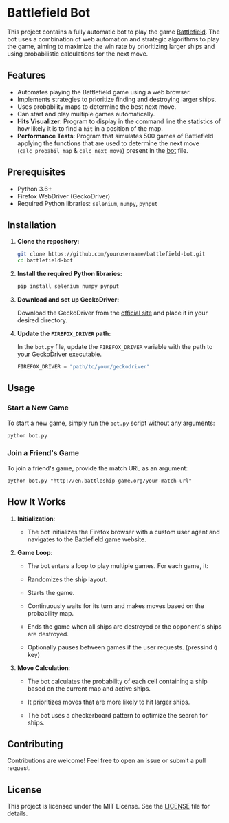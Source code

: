 # Battlefield Bot

This project contains a fully automatic bot to play the game [Battlefield](http://en.battleship-game.org/). The bot uses a combination of web automation and strategic algorithms to play the game, aiming to maximize the win rate by prioritizing larger ships and using probabilistic calculations for the next move.

## Features

- Automates playing the Battlefield game using a web browser.
- Implements strategies to prioritize finding and destroying larger ships.
- Uses probability maps to determine the best next move.
- Can start and play multiple games automatically.
- **Hits Visualizer**: Program to display in the command line the statistics of how likely it is to find a `hit` in a position of the map.
- **Performance Tests**: Program that simulates 500 games of Battlefield applying the functions that are used to determine the next move (`calc_probabil_map` & `calc_next_move`) present in the [bot](src/bot.py) file.

## Prerequisites

- Python 3.6+
- Firefox WebDriver (GeckoDriver)
- Required Python libraries: `selenium`, `numpy`, `pynput`

## Installation

1. **Clone the repository:**

    ```bash
    git clone https://github.com/yourusername/battlefield-bot.git
    cd battlefield-bot
    ```

2. **Install the required Python libraries:**

    ```bash
    pip install selenium numpy pynput
    ```

3. **Download and set up GeckoDriver:**

    Download the GeckoDriver from the [official site](https://github.com/mozilla/geckodriver/releases) and place it in your desired directory.

4. **Update the `FIREFOX_DRIVER` path:**

    In the `bot.py` file, update the `FIREFOX_DRIVER` variable with the path to your GeckoDriver executable.

    ```python
    FIREFOX_DRIVER = "path/to/your/geckodriver"
    ```

## Usage

### Start a New Game

To start a new game, simply run the `bot.py` script without any arguments:

```bash
python bot.py
```

### Join a Friend's Game

To join a friend's game, provide the match URL as an argument:

```
python bot.py "http://en.battleship-game.org/your-match-url"
```

## How It Works

1. **Initialization**:

    - The bot initializes the Firefox browser with a custom user agent and navigates to the Battlefield game website.

2. **Game Loop**:

    - The bot enters a loop to play multiple games. For each game, it:

    - Randomizes the ship layout.

    - Starts the game.

    - Continuously waits for its turn and makes moves based on the probability map.

    - Ends the game when all ships are destroyed or the opponent's ships are destroyed.

    - Optionally pauses between games if the user requests. (pressind `Q` key)

3. **Move Calculation**:

    - The bot calculates the probability of each cell containing a ship based on the current map and active ships.

    - It prioritizes moves that are more likely to hit larger ships.

    - The bot uses a checkerboard pattern to optimize the search for ships.

## Contributing

Contributions are welcome! Feel free to open an issue or submit a pull request.

## License

This project is licensed under the MIT License. See the [LICENSE](LICENSE) file for details.
